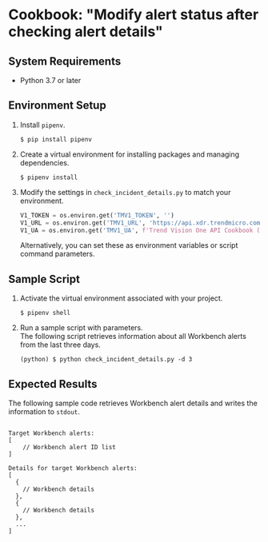 # Cookbook: "Modify alert status after checking alert details"

## System Requirements

- Python 3.7 or later

## Environment Setup

1. Install `pipenv`.
    ```text
    $ pip install pipenv
    ```
2. Create a virtual environment for installing packages and managing dependencies.
    ```text
    $ pipenv install
    ```
3. Modify the settings in `check_incident_details.py` to match your environment.
    ```python
    V1_TOKEN = os.environ.get('TMV1_TOKEN', '')
    V1_URL = os.environ.get('TMV1_URL', 'https://api.xdr.trendmicro.com')
    V1_UA = os.environ.get('TMV1_UA', f'Trend Vision One API Cookbook ({os.path.basename(__file__)})')
    ```
    Alternatively, you can set these as environment variables or script command parameters.

## Sample Script

1. Activate the virtual environment associated with your project.
    ```text
    $ pipenv shell
    ```
2. Run a sample script with parameters.  
    The following script retrieves information about all Workbench alerts from the last three days.
    ```text
    (python) $ python check_incident_details.py -d 3
    ```

## Expected Results

The following sample code retrieves Workbench alert details and writes the information to `stdout`.

```text

Target Workbench alerts:
[
    // Workbench alert ID list
]

Details for target Workbench alerts:
[
  {
    // Workbench details
  },
  {
    // Workbench details
  },
  ...
]
```
